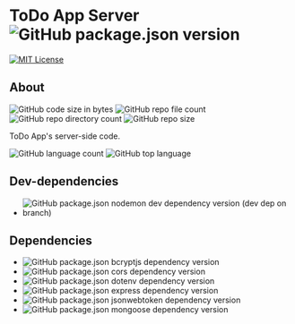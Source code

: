 # ToDo App Server ![GitHub package.json version](https://img.shields.io/github/package-json/v/linkwithabhay/todo-app-server)

[![MIT License](https://img.shields.io/github/license/linkwithabhay/todo-app-server)](https://github.com/linkwithabhay/todo-app-server/blob/main/LICENSE)

## About

![GitHub code size in bytes](https://img.shields.io/github/languages/code-size/linkwithabhay/todo-app-server)
![GitHub repo file count](https://img.shields.io/github/directory-file-count/linkwithabhay/todo-app-server)
![GitHub repo directory count](https://img.shields.io/github/directory-file-count/linkwithabhay/todo-app-server)
![GitHub repo size](https://img.shields.io/github/repo-size/linkwithabhay/todo-app-server)

ToDo App's server-side code.

![GitHub language count](https://img.shields.io/github/languages/count/linkwithabhay/todo-app-server)
![GitHub top language](https://img.shields.io/github/languages/top/linkwithabhay/todo-app-server)

## Dev-dependencies

- ![GitHub package.json nodemon dev dependency version (dev dep on branch)](https://img.shields.io/github/package-json/dependency-version/linkwithabhay/todo-app-server/dev/nodemon?logo=nodemon)

## Dependencies

- ![GitHub package.json bcryptjs dependency version](https://img.shields.io/github/package-json/dependency-version/linkwithabhay/todo-app-server/bcryptjs)
- ![GitHub package.json cors dependency version](https://img.shields.io/github/package-json/dependency-version/linkwithabhay/todo-app-server/cors)
- ![GitHub package.json dotenv dependency version](https://img.shields.io/github/package-json/dependency-version/linkwithabhay/todo-app-server/dotenv)
- ![GitHub package.json express dependency version](https://img.shields.io/github/package-json/dependency-version/linkwithabhay/todo-app-server/express?logo=express)
- ![GitHub package.json jsonwebtoken dependency version](https://img.shields.io/github/package-json/dependency-version/linkwithabhay/todo-app-server/jsonwebtoken)
- ![GitHub package.json mongoose dependency version](https://img.shields.io/github/package-json/dependency-version/linkwithabhay/todo-app-server/mongoose)
